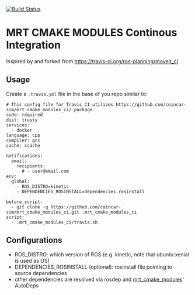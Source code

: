 [![Build Status](https://api.travis-ci.org/coincar-sim/mrt_cmake_modules_ci.svg?branch=master)](https://travis-ci.org/coincar-sim/mrt_cmake_modules_ci)

# MRT CMAKE MODULES Continous Integration
Inspired by and forked from https://travis-ci.org/ros-planning/moveit_ci

## Usage

Create a ``.travis.yml`` file in the base of you repo similar to:

```
# This config file for Travis CI utilizes https://github.com/coincar-sim/mrt_cmake_modules_ci/ package.
sudo: required
dist: trusty
services:
  - docker
language: cpp
compiler: gcc
cache: ccache

notifications:
  email:
    recipients:
      # - user@email.com
env:
  global:
    - ROS_DISTRO=kinetic
    - DEPENDENCIES_ROSINSTALL=dependencies.rosinstall

before_script:
  - git clone -q https://github.com/coincar-sim/mrt_cmake_modules_ci.git .mrt_cmake_modules_ci
script:
  - .mrt_cmake_modules_ci/travis.sh
```

## Configurations

- ROS_DISTRO: which version of ROS (e.g. kinetic, note that ubuntu:xenial is used as OS)
- DEPENDENCIES_ROSINSTALL (optional): rosinstall file pointing to source dependencies
- other dependencies are resolved via rosdep and [mrt_cmake_modules](https://github.com/KIT-MRT/mrt_cmake_modules)' AutoDeps

